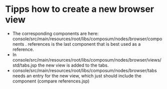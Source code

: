 # Tipps how to create a new browser view

- The corresponding components are here: console/src/main/resources/root/libs/composum/nodes/browser/components . references is the last component that is best used as a reference.
- In console/src/main/resources/root/libs/composum/nodes/browser/views/std/tabs.jsp the new view is added to the tabs.
- console/src/main/resources/root/libs/composum/nodes/browser/tabs needs an entry for the new view, which just should include the component (compare references.jsp)
